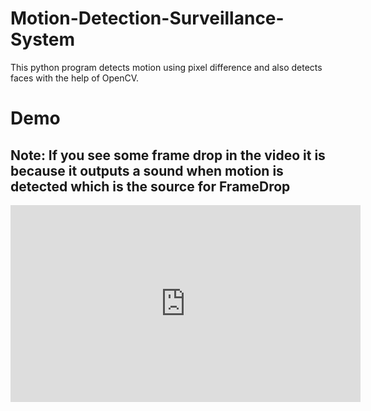 # Motion-Detection-Surveillance-System
This python program detects motion using pixel difference and also detects faces with the help of OpenCV.

# Demo
## Note: If you see some frame drop in the video it is because it outputs a sound when motion is detected which is the source for FrameDrop
<div align="center">
<iframe width="560" height="315" src="https://www.youtube.com/embed/pBsEbm6spcA" frameborder="0" allow="accelerometer; autoplay; encrypted-media; gyroscope; picture-in-picture" allowfullscreen></iframe></div>

